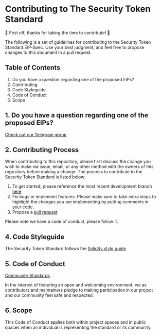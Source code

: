 # Contributing to The Security Token Standard

🎉 First off, thanks for taking the time to contribute! 🎉

The following is a set of guidelines for contributing to the Security Token Standard EIP-Spec. Use your best judgment, and feel free to propose changes to this document in a pull request.

## Table of Contents

1. Do you have a question regarding one of the proposed EIPs?
2. Contributing
3. Code Styleguide
4. Code of Conduct
5. Scope


## 1. Do you have a question regarding one of the proposed EIPs?

[Check out our Telegram group](https://t.me/joinchat/FVjP7kY7D6EUX6GYsCEi1w)


## 2. Contributing Process

When contributing to this repository, please first discuss the change you wish to make via issue, email, or any other method with the owners of this repository before making a change. The process to contribute to the Security Token Standard is listed below:

1. To get started, please reference the most recent development branch [here](https://github.com/SecurityTokenStandard/EIP-Spec/tree/master/eip)
2. Fix bugs or implement features. Please make sure to take extra steps to highlight the changes you are implementing by putting comments in your code. 
3. Propose a [pull request](https://github.com/SecurityTokenStandard/EIP-Spec/blob/master/PULL_REQUEST_TEMPLATE.md)

Please note we have a code of conduct, please follow it.

## 4. Code Styleguide

The Security Token Standard follows the [Solidity style guide](https://solidity.readthedocs.io/en/v0.4.24/style-guide.html)

## 5. Code of Conduct

[Community Standards](https://github.com/SecurityTokenStandard/EIP-Spec/blob/master/CODE_OF_CONDUCT.md)

In the interest of fostering an open and welcoming environment, we as contributors and maintainers pledge to making participation in our project and our community feel safe and respected.

## 6. Scope

This Code of Conduct applies both within project spaces and in public spaces when an individual is representing the standard or its community.
